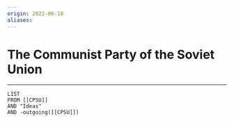 ```yaml
---
origin: 2022-06-10
aliases: 
---
```

# The Communist Party of the Soviet Union
---




```dataview
LIST 
FROM [[CPSU]]
AND "Ideas"
AND -outgoing([[CPSU]])
```

